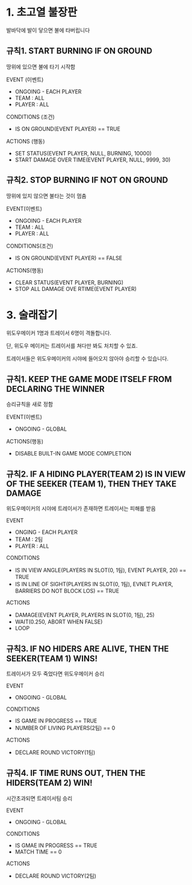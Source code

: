 # 1. 초고열 불장판

발바닥에 발이 닿으면 불에 타버립니다



## 규칙1. START BURNING IF ON GROUND

땅위에 있으면 불에 타기 시작함



EVENT (이벤트)

- ONGOING - EACH PLAYER
- TEAM : ALL
- PLAYER : ALL



CONDITIONS (조건)

- IS ON GROUND(EVENT PLAYER) == TRUE



ACTIONS (행동)

- SET STATUS(EVENT PLAYER, NULL, BURNING, 10000)
- START DAMAGE OVER TIME(EVENT PLAYER, NULL, 9999, 30)



## 규칙2.  STOP BURNING IF NOT ON GROUND

땅위에 있지 않으면 불타는 것이 멈춤



EVENT(이벤트)

- ONGOING - EACH PLAYER
- TEAM : ALL
- PLAYER : ALL



CONDITIONS(조건)

- IS ON GROUND(EVENT PLAYER) == FALSE



ACTIONS(행동)

- CLEAR STATUS(EVENT PLAYER, BURNING)
- STOP ALL DAMAGE OVE RTIME(EVENT PLAYER)









# 3. 술래잡기

위도우메이커 1명과 트레이서 6명이 격돌합니다.

단, 위도우 메이커는 트레이서를 쳐다만 봐도 처치할 수 있죠.

트레이서들은 위도우메이커의 시야에 들어오지 않아야 승리할 수 있습니다.



## 규칙1. KEEP THE GAME MODE ITSELF FROM DECLARING THE WINNER

승리규칙을 새로 정함



EVENT(이벤트)

- ONGOING - GLOBAL



ACTIONS(행동)

- DISABLE BUILT-IN GAME MODE COMPLETION



## 규칙2. IF A HIDING PLAYER(TEAM 2) IS IN VIEW OF THE SEEKER (TEAM 1), THEN THEY TAKE DAMAGE

위도우메이커의 시야에 트레이서가 존재하면 트레이서는 피해를 받음



EVENT

- ONGING - EACH PLAYER
- TEAM : 2팀
- PLAYER : ALL



CONDITIONS

- IS IN VIEW ANGLE(PLAYERS IN SLOT(0, 1팀), EVENT PLAYER, 20) == TRUE
- IS IN LINE OF SIGHT(PLAYERS IN SLOT(0, 1팀), EVNET PLAYER, BARRIERS DO NOT BLOCK LOS) == TRUE



ACTIONS

- DAMAGE(EVENT PLAYER, PLAYERS IN SLOT(0, 1팀), 25)
- WAIT(0.250, ABORT WHEN FALSE)
- LOOP



## 규칙3. IF NO HIDERS ARE ALIVE, THEN THE SEEKER(TEAM 1) WINS!

트레이서가 모두 죽었다면 위도우메이커 승리



EVENT

- ONGOING - GLOBAL



CONDITIONS

- IS GAME IN PROGRESS == TRUE
- NUMBER OF LIVING PLAYERS(2팀) == 0



ACTIONS

- DECLARE ROUND VICTORY(1팀)





## 규칙4. IF TIME RUNS OUT, THEN THE HIDERS(TEAM 2) WIN!

시간초과되면 트레이서팀 승리



EVENT

- ONGOING - GLOBAL



CONDITIONS

- IS GMAE IN PROGRESS == TRUE
- MATCH TIME == 0



ACTIONS

- DECLARE ROUND VICTORY(2팀)